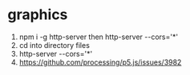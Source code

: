 # graphics

1. npm i -g http-server then http-server --cors='*'
2. cd into directory files
2. http-server --cors='*'
3. <https://github.com/processing/p5.js/issues/3982>

